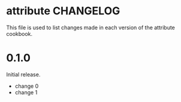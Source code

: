 # attribute CHANGELOG

This file is used to list changes made in each version of the attribute cookbook.

# 0.1.0

Initial release.

- change 0
- change 1

